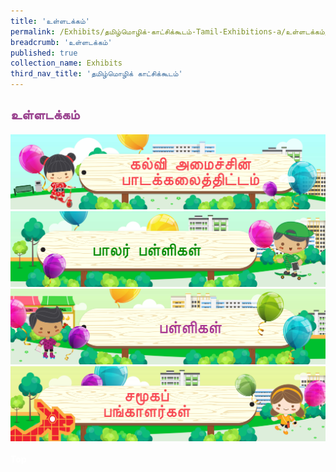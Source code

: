 ```yaml
---
title: 'உள்ளடக்கம்'
permalink: /Exhibits/தமிழ்மொழிக்-காட்சிக்கூடம்-Tamil-Exhibitions-a/உள்ளடக்கம்/
breadcrumb: 'உள்ளடக்கம்'
published: true
collection_name: Exhibits
third_nav_title: 'தமிழ்மொழிக் காட்சிக்கூடம்'
---
```


<!-- Global site tag (gtag.js) - Google Ads: 726049306 -->
<script async src="https://www.googletagmanager.com/gtag/js?id=AW-726049306"></script>
<script>
  window.dataLayer = window.dataLayer || [];
  function gtag(){dataLayer.push(arguments);}
  gtag('js', new Date());
  gtag('config', 'AW-726049306');
</script>
<h2 style="color:#9b4490;font-family:Anjal InaiMathi;">உள்ளடக்கம்</h2>
<a href="/Exhibits/தமிழ்மொழிக்-காட்சிக்கூடம்-tamil-exhibitions-b/moe-curriculum/"><img src="/images/MTLS_Overview_Banners_V5_TL-MOE.jpg"></a>
<br/>
  <a href="/Exhibits/தமிழ்மொழிக்-காட்சிக்கூடம்-tamil-exhibitions-c/preschool/"><img src="/images/MTLS_Overview_Banners_V5_TL-Preschool.jpg"></a>
  <br/>
  <a href="/Exhibits/தமிழ்மொழிக்-காட்சிக்கூடம்-tamil-exhibitions-d/schools/"><img src="/images/MTLS_Overview_Banners_V5_TL-Schools.jpg"></a>
  <br/>
  <a href="/Exhibits/தமிழ்மொழிக்-காட்சிக்கூடம்-e/Community-Partners2/"><img src="/images/MTLS_Overview_Banners_V5_TL-Community.jpg"></a><br/><br/>
  
<div class="btntop"><a href="#top" style="text-decoration:none;"><span style="color:white"><b>Top</b></span></a></div>
